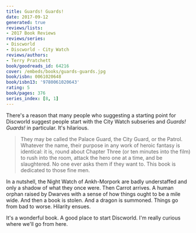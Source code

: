 ```yaml
---
title: Guards! Guards!
date: 2017-09-12
generated: true
reviews/lists:
- 2017 Book Reviews
reviews/series:
- Discworld
- Discworld - City Watch
reviews/authors:
- Terry Pratchett
book/goodreads_id: 64216
cover: /embeds/books/guards-guards.jpg
book/isbn: 0061020648
book/isbn13: '9780061020643'
rating: 5
book/pages: 376
series_index: [8, 1]
---
```

There's a reason that many people who suggesting a starting point for Discworld suggest people start with the City Watch subseries and _Guards! Guards!_ in particular. It's hilarious.  

> They may be called the Palace Guard, the City Guard, or the Patrol. Whatever the name, their purpose in any work of heroic fantasy is identical: it is, round about Chapter Three (or ten minutes into the film) to rush into the room, attack the hero one at a time, and be slaughtered. No one ever asks them if they want to. This book is dedicated to those fine men.

<!--more-->

In a nutshell, the Night Watch of Ankh-Morpork are badly understaffed and only a shadow of what they once were. Then Carrot arrives. A human orphan raised by Dwarves with a sense of how things ought to be a mile wide. And then a book is stolen. And a dragon is summoned. Things go from bad to worse. Hilarity ensues.  

It's a wonderful book. A good place to start Discworld. I'm really curious where we'll go from here.